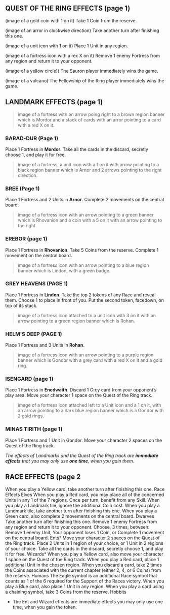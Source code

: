 ## QUEST OF THE RING EFFECTS (page 1)
(image of a gold coin with   1 on it) Take 1 Coin from the reserve.

(image of an arror in clockwise direction) Take another turn after finishing this one.

(image of a unit icon with 1 on it) Place 1 Unit in any region.

(image of a fortress icon with a rex X on it)  Remove 1 enemy Fortress from any region and return it to your opponent.

(image of a yellow circle)) The Sauron player immediately wins the game.

(image of a vulcano) The Fellowship of the Ring player immediately wins the game.

## LANDMARK EFFECTS (page 1)
> image of a fortress with an arrow poing right to a brown region banner which is Mordor and a stack of cards with an arror pointing to a card with a red X on it.

### BARAD-DUR (Page 1)
Place 1 Fortress in **Mordor**.
Take all the cards in the discard, secretly choose 1, and play it for free.

> image of a fortress, a unit icon with a 1 on it with arrow pointing to a black region banner which is Arnor and 2 arrows pointing to the right direction.

### BREE (Page 1)
Place 1 Fortress and 2 Units in **Arnor**.
Complete 2 movements on the central board.

> image of a fortress icon with an arrow pointing to a green banner which is  Rhovanion and a coin with a 5 on it with an arrow pointing to the right.

### EREBOR (page 1)
Place 1 Fortress in **Rhovanion**.
Take 5 Coins from the reserve.
Complete 1 movement on the central board.

> image of a fortress icon with an arrow pointing to a blue region banner which is Lindon, with a green badge.

### GREY HEAVENS (PAGE 1)
Place 1 Fortress in **Lindon**.
Take the top 2 tokens of any Race and reveal them. Choose 1 to place in front of you. Put the second token, facedown, on top of its stack.

> image of a fortress icon attached to a unit icon with 3 on it with an arrow pointing to  a green region banner which is Rohan.

### HELM'S DEEP (PAGE 1)
Place 1 Fortress and 3 Units in **Rohan**.

> image of a fortress icon with an arrow pointing to a purple region banner which is Gondor with a grey card with a red X on it and a gold ring.

### ISENGARD (page 1)
Place 1 Fortress in **Enedwaith**.
Discard 1 Grey card from your opponent’s play area.
Move your character 1 space on the Quest of the Ring track.

> image of a fortress icon attached left to a Unit icon and a 1 on it, with an arrow pointing to a dark blue region banner which is a Gondor with 2 gold rings.
 
### MINAS TIRITH (page 1)
Place 1 Fortress and 1 Unit in Gondor.
Move your character 2 spaces on the Quest of the Ring track.

*The effects of Landmarks and the Quest of the Ring track are **immediate effects** that you may only use **one time**,
when you gain them*.

## RACE EFFECTS (page 2

When you play a Yellow card, take another
turn after finishing this one.
Race Effects
Elves
When you play a Red card, you may place
all of the concerned Units in any 1
of the 7 regions.
Once per turn, benefit from any Skill.
When you play a Landmark tile, ignore
the additional Coin cost.
When you play a Landmark tile, take another
turn after finishing this one.
When you play a Green card, also complete
2 movements on the central board.
Dwarves
Take another turn after finishing this one.
Remove 1 enemy Fortress from any region
and return it to your opponent.
Choose, 3 times, between: Remove 1 enemy
Unit, Your opponent loses 1 Coin, or Complete
1 movement on the central board.
Ents*
Move your character 2 spaces on the Quest
of the Ring track.
Place 2 Units in 1 region of your choice,
or 1 Unit in 2 regions of your choice.
Take all the cards in the discard,
secretly choose 1, and play it for free.
Wizards*
When you play a Yellow card, also move
your character 1 space on the Quest
of the Ring track.
When you play a Red card, place 1 additional
Unit in the chosen region.
When you discard a card, take 2 times
the Coins associated with the current chapter
(either 2, 4, or 6 Coins) from the reserve.
Humans
The Eagle symbol is an additional Race
symbol that counts as 1 of the 6 required
for the Support of the Races victory.
When you play a Blue card, also place 1 Unit
in any region.
When you play a card using a chaining
symbol, take 3 Coins from the reserve.
Hobbits
* The Ent and Wizard effects are immediate effects you may only use one time, when you gain the token.
